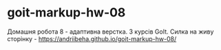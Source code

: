 # goit-markup-hw-08
Домашня робота 8 - адаптивна верстка. З курсів GoIt.
Силка на живу сторінку - https://andriibeha.github.io/goit-markup-hw-08/
